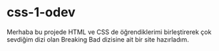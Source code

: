 # css-1-odev
Merhaba bu projede HTML ve CSS de öğrendiklerimi birleştirerek çok sevdiğim dizi olan Breaking Bad dizisine ait bir site hazırladım.
